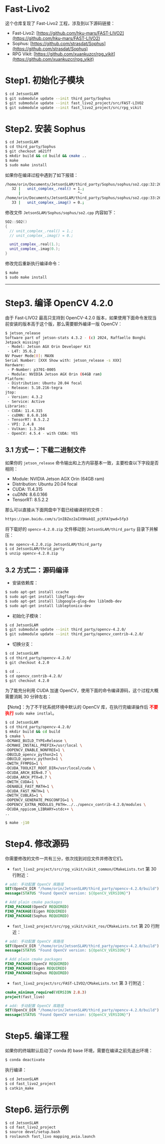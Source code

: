 # Fast-Livo2

这个仓库复现了 Fast-Livo2 工程，涉及到以下源码链接：

* Fast-Livo2: [https://github.com/hku-mars/FAST-LIVO2](https://github.com/hku-mars/FAST-LIVO2)
* Sophus: [https://github.com/strasdat/Sophus](https://github.com/strasdat/Sophus)
* RPG Vikit: [https://github.com/xuankuzcr/rpg_vikit](https://github.com/xuankuzcr/rpg_vikit)


# Step1. 初始化子模块

```bash
$ cd JetsonSLAM
$ git submodule update --init third_party/Sophus
$ git submodule update --init fast_livo2_project/src/FAST-LIVO2
$ git submodule update --init fast_livo2_project/src/rpg_vikit
```

# Step2. 安装 Sophus 

```bash
$ cd JetsonSLAM
$ cd third_party/Sophus
$ git checkout a621ff
$ mkdir build && cd build && cmake ..
$ make 
$ sudo make install 
```

如果你在编译过程中遇到了如下报错：

```bash
/home/orin/Documents/JetsonSLAM/third_party/Sophus/sophus/so2.cpp:32:26: error: lvalue required as left operand of assignment
   32 |   unit_complex_.real() = 1.;
      |                          ^~
/home/orin/Documents/JetsonSLAM/third_party/Sophus/sophus/so2.cpp:33:26: error: lvalue required as left operand of assignment
   33 |   unit_complex_.imag() = 0.;
```

修改文件 `JetsonSLAM/Sophus/sophus/so2.cpp` 内容如下：

```cpp
SO2::SO2()
{
  // unit_complex_.real() = 1.;
  // unit_complex_.imag() = 0.;

  unit_complex_.real(1.);
  unit_complex_.imag(0.);
}
```

修改完后重新执行编译命令：

```bash
$ make 
$ sudo make install
```

----
# Step3. 编译 OpenCV 4.2.0 

由于 Fast-LIVO2 最高只支持到 OpenCV-4.2.0 版本，如果使用下面命令发现当前安装的版本高于这个版，那么需要额外编译一版 OpenCV：

```bash
$ jetson_release 
Software part of jetson-stats 4.3.2 - (c) 2024, Raffaello Bonghi
Jetpack missing!
 - Model: Jetson AGX Orin Developer Kit
 - L4T: 35.6.2
NV Power Mode[0]: MAXN
Serial Number: [XXX Show with: jetson_release -s XXX]
Hardware:
 - P-Number: p3701-0005
 - Module: NVIDIA Jetson AGX Orin (64GB ram)
Platform:
 - Distribution: Ubuntu 20.04 focal
 - Release: 5.10.216-tegra
jtop:
 - Version: 4.3.2
 - Service: Active
Libraries:
 - CUDA: 11.4.315
 - cuDNN: 8.6.0.166
 - TensorRT: 8.5.2.2
 - VPI: 2.4.8
 - Vulkan: 1.3.204
 - OpenCV: 4.5.4 - with CUDA: YES
```

## 3.1 方式一：下载二进制文件

如果你的 `jetson_release` 命令输出和上方内容基本一致，主要检查以下字段是否相同：

* Module: NVIDIA Jetson AGX Orin (64GB ram)
* Distribution: Ubuntu 20.04 focal
* CUDA: 11.4.315
* cuDNN: 8.6.0.166
* TensorRT: 8.5.2.2

那么可以直接从下面网盘中下载已经编译好的文件：

```bash
https://pan.baidu.com/s/1nIBZoz2aIX9HakQI_pjKFA?pwd=5fp3
```

将下载好的 `opencv-4.2.0.zip` 文件移动到 `JetsonSLAM/third_party` 目录下并解压：

```bash
$ mv opencv-4.2.0.zip JetsonSLAM/third_party
$ cd JetsonSLAM/thrid_party
$ unzip opencv-4.2.0.zip
```

## 3.2 方式二：源码编译

* 安装依赖库：

```bash
$ sudo apt-get install ccache
$ sudo apt-get install libgflags-dev 
$ sudo apt-get install libgoogle-glog-dev liblmdb-dev
$ sudo apt-get install libleptonica-dev
```

* 初始化子模块：

```bash
$ cd JetsonSLAM
$ git submodule update --init third_party/opencv-4.2.0/
$ git submodule update --init third_party/opencv_contrib-4.2.0/
```

* 切换分支：

```bash
$ cd JetsonSLAM
$ cd third_party/opencv-4.2.0/
$ git checkout 4.2.0

$ cd ..
$ cd opencv_contrib-4.2.0/
$ git checkout 4.2.0
```

为了能充分利用 CUDA 加速 OpenCV，使用下面的命令编译源码，这个过程大概需要消耗 30 分钟左右：

【Note】：为了不干扰系统环境中默认的 OpenCV 库，在执行完编译操作后 <font color=red>**不要执行**</font> `sudo make instlal`。

```bash
$ cd JetsonSLAM
$ cd third_party/opencv-4.2.0/
$ mkdir build && cd build
$ cmake \
-DCMAKE_BUILD_TYPE=Release \
-DCMAKE_INSTALL_PREFIX=/usr/local \
-DOPENCV_ENABLE_NONFREE=1 \
-DBUILD_opencv_python2=1 \
-DBUILD_opencv_python3=1 \
-DWITH_FFMPEG=1 \
-DCUDA_TOOLKIT_ROOT_DIR=/usr/local/cuda \
-DCUDA_ARCH_BIN=8.7 \
-DCUDA_ARCH_PTX=8.7 \
-DWITH_CUDA=1 \
-DENABLE_FAST_MATH=1 \
-DCUDA_FAST_MATH=1 \
-DWITH_CUBLAS=1 \
-DOPENCV_GENERATE_PKGCONFIG=1 \
-DOPENCV_EXTRA_MODULES_PATH=../../opencv_contrib-4.2.0/modules \
-DCUDA_nppicom_LIBRARY=stdc++ \
..

$ make -j10
```

# Step4. 修改源码

你需要修改的文件一共有三分，依次找到对应文件并修改它们。

* `fast_livo2_project/src/rpg_vikit/vikit_common/CMakeLists.txt` 第 30 行附近：

```cmake
# add: 手动配置 OpenCV 库路径
SET(OpenCV_DIR "/home/orin/JetsonSLAM/third_party/opencv-4.2.0/build")
message(STATUS "Found OpenCV version: ${OpenCV_VERSION}")

# Add plain cmake packages 
FIND_PACKAGE(OpenCV REQUIRED)
FIND_PACKAGE(Eigen REQUIRED)
FIND_PACKAGE(Sophus REQUIRED)
```

* `fast_livo2_project/src/rpg_vikit/vikit_ros/CMakeLists.txt` 第 20 行附近：

```cmake
# add: 手动配置 OpenCV 库路径
SET(OpenCV_DIR "/home/orin/JetsonSLAM/third_party/opencv-4.2.0/build")
message(STATUS "Found OpenCV version: ${OpenCV_VERSION}")

# Add plain cmake packages 
FIND_PACKAGE(OpenCV REQUIRED)
FIND_PACKAGE(Eigen REQUIRED)
FIND_PACKAGE(Sophus REQUIRED)
```

* `fast_livo2_project/src/FAST-LIVO2/CMakeLists.txt` 第 3 行附近：

```cmake
cmake_minimum_required(VERSION 2.8.3)
project(fast_livo)

# add: 手动配置 OpenCV 库路径
SET(OpenCV_DIR "/home/orin/JetsonSLAM/third_party/opencv-4.2.0/build")
message(STATUS "Found OpenCV version: ${OpenCV_VERSION}")
```

# Step5. 编译工程

如果你的终端默认启动了 conda 的 base 环境，需要在编译之前先退出环境：

```bash
$ conda deactivate 
```

执行编译：

```bash
$ cd JetsonSLAM
$ cd fast_livo2_project
$ catkin_make
```

# Step6. 运行示例

```bash
$ cd JetsonSLAM
$ cd fast_livo2_project
$ source devel/setup.bash
$ roslaunch fast_livo mapping_avia.launch
```

